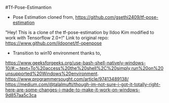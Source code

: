 #Tf-Pose-Estimantion

- Pose Estimation cloned from,
https://github.com/gsethi2409/tf-pose-estimation

"Hey! This is a clone of the tf-pose-estimation by Ildoo Kim modified to work with Tensorflow 2.0+!"
Link to original repo: https://www.github.com/ildoonet/tf-openpose

- Transition to win10 environment thanks to,

https://www.geeksforgeeks.org/use-bash-shell-natively-windows-10/#:~:text=To%20access%20the%20shell%2C%20simply,run%20on%20unsupported%20Windows%20environment.
https://www.programmersought.com/article/97413489138/
https://medium.com/@talalmufti/though-im-not-sure-i-got-it-totally-right-here-are-some-changes-i-made-to-make-it-work-on-windows-9d857aa5c3ca
